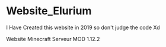 # Website_Elurium

I Have Created this website in 2019 so don't judge the code Xd

Website Minecraft Serveur MOD 1.12.2
